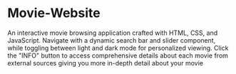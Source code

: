 # Movie-Website
An interactive movie browsing application crafted with HTML, CSS, and JavaScript. 
Navigate with a dynamic search bar and slider component, while toggling between light and dark mode for personalized viewing. 
Click the "INFO" button to access comprehensive details about each movie from external sources giving you more in-depth detail about your movie
